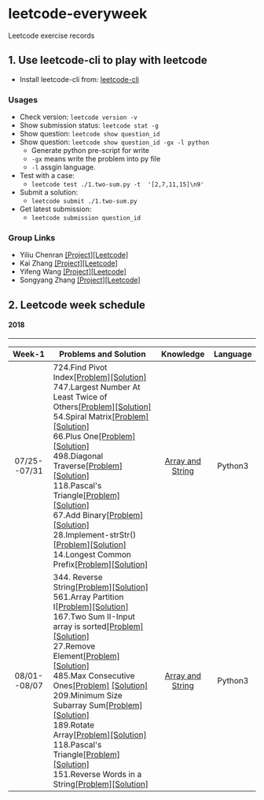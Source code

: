# leetcode-everyweek
Leetcode exercise records


## 1. Use leetcode-cli to play with leetcode
- Install leetcode-cli from: [leetcode-cli](https://github.com/skygragon/leetcode-cli.git)
###  Usages
- Check version: `leetcode version -v`
- Show submission status: `leetcode stat -g` 
- Show question: `leetcode show question_id`
- Show question: `leetcode show question_id -gx -l python`
    - Generate python pre-script for write
    - `-gx` means write the problem into py file
    - `-l` assgin  language.
- Test with a case:
    - `leetcode test ./1.two-sum.py -t  '[2,7,11,15]\n9'`
- Submit a solution:
    - `leetcode submit ./1.two-sum.py`
- Get latest submission:
    - `leetcode submission question_id`
### Group Links
- Yiliu Chenran [[Project]](https://github.com/CRYL/leetcode-everyweek)[[Leetcode]](https://leetcode.com/cryl/)
- Kai Zhang [[Project]](https://github.com/nkai141119/leetcode-everyweek)[[Leetcode]](https://leetcode.com/nkai/)
- Yifeng Wang [[Project]]()[[Leetcode]]()
- Songyang Zhang [[Project]]()[[Leetcode]](https://leetcode.com/zsytony/)
## 2. Leetcode week schedule

#### 2018 
----------------
|Week-1 | Problems and Solution | Knowledge | Language|
|:----:| ------ |:------:|:---------:| 
|07/25--07/31|724.Find Pivot Index[[Problem]](https://leetcode.com/problems/find-pivot-index/description/)[[Solution]]()<br> 747.Largest Number At Least Twice of Others[[Problem]](https://leetcode.com/problems/largest-number-at-least-twice-of-others/description/)[[Solution]]()<br> 54.Spiral Matrix[[Problem]](https://leetcode.com/problems/spiral-matrix/description/) [[Solution]](./Python3/54.spiral-matrix.python3.md)<br> 66.Plus One[[Problem]](https://leetcode.com/problems/plus-one/description/)[[Solution]](./Python3/66.plus-one.python3.md) <br> 498.Diagonal Traverse[[Problem]](https://leetcode.com/problems/diagonal-traverse/description/) [[Solution]]()<br> 118.Pascal's Triangle[[Problem]](https://leetcode.com/problems/pascals-triangle/description/)[[Solution]](./Python3/118.pascals-triangle.python3.md)<br> 67.Add Binary[[Problem]](https://leetcode.com/problems/add-binary)[[Solution]](./Python3/67.add-binary.python3.md)<br> 28.Implement-strStr()[[Problem]](https://leetcode.com/problems/implement-strstr)[[Solution]](./Python3/28.implement-strstr.python3.md)<br> 14.Longest Common Prefix[[Problem]](https://leetcode.com/problems/longest-common-prefix)[[Solution]](./Python3/14.longest-common-prefix.python3.md) |[Array and String](https://leetcode.com/explore/learn/card/array-and-string/) |Python3|
|08/01--08/07|344. Reverse String[[Problem]](https://leetcode.com/problems/reverse-string/description/)[[Solution]](./Python3/344.reverse-string.python3.md)<br> 561.Array Partition I[[Problem]](https://leetcode.com/problems/array-partition-i)[[Solution]]()<br> 167.Two Sum II-Input array is sorted[[Problem]](https://leetcode.com/problems/two-sum-ii-input-array-is-sorted/) [[Solution]](./Python3/) <br>27.Remove Element[[Problem]](https://leetcode.com/problems/remove-element)[[Solution]](./Python3/) <br> 485.Max Consecutive Ones[[Problem]](https://leetcode.com/problems/max-consecutive-ones) [[Solution]]()<br> 209.Minimum Size Subarray Sum[[Problem]](https://leetcode.com/problems/minimum-size-subarray-sum)[[Solution]](./Python3/)<br>189.Rotate Array[[Problem]](https://leetcode.com/problems/rotate-array)[[Solution]](./Python3/)<br> 118.Pascal's Triangle[[Problem]](https://leetcode.com/problems/pascals-triangle-ii)[[Solution]](./Python3/)<br> 151.Reverse Words in a String[[Problem]](https://leetcode.com/problems/reverse-words-in-a-string)[[Solution]](./Python3/) |[Array and String](https://leetcode.com/explore/learn/card/array-and-string/) |Python3|
